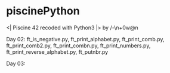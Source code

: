 # piscinePython
<| Piscine 42 recoded with Python3 |> by /-\n+0w@n

Day 02:
  ft_is_negative.py,
  ft_print_alphabet.py,
  ft_print_comb.py,
  ft_print_comb2.py,
  ft_print_combn.py,
  ft_print_numbers.py,
  ft_print_reverse_alphabet.py,
  ft_putnbr.py
  
Day 03:
